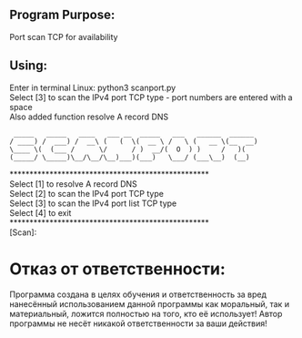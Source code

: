 ## Program Purpose:
Port scan TCP for availability



## Using:

Enter in terminal Linux: python3 scanport.py  
Select [3] to scan the IPv4 port TCP type - port numbers are entered with a space  
Also added function resolve A record DNS

     _____   _____   ____   ___ __  _____   ___   ______  ______
    / ____) /  ___) /  __\ (   (  \(  __ \ /   \ (   __ \(__  __)
    \____ \(  (___ /      \/      / )  __/(  O  ) )     /   )(
    (_____/ \_____)\__/\__/\__)___)(___)   \___/ (___\__)  (__)
             
\**************************************************  
Select [1] to resolve A record DNS  
Select [2] to scan the IPv4 port TCP type  
Select [3] to scan the IPv4 port list TCP type  
Select [4] to exit  
\**************************************************  
[Scan]:

# Отказ от ответственности:

Программа создана в целях обучения и ответственность за вред нанесённый использованием данной программы как моральный, 
так и материальный, ложится полностью на того, кто её использует! 
Автор программы не несёт никакой ответственности за ваши действия!
